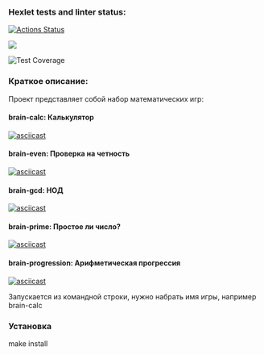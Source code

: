 ### Hexlet tests and linter status:
[![Actions Status](https://github.com/erzhan12/backend-project-lvl1/workflows/hexlet-check/badge.svg)](https://github.com/erzhan12/backend-project-lvl1/actions)

<a href="https://codeclimate.com/github/erzhan12/backend-project-lvl1/maintainability"><img src="https://api.codeclimate.com/v1/badges/924f4601384152d69aab/maintainability" /></a>

![Test Coverage](https://github.com/erzhan12/backend-project-lvl1/actions/workflows/lint.yml/badge.svg)

<!-- ### Демонстрационный проект:
<a href="https://asciinema.org/a/lvOv1NkxXzOs9pMyROO1L7Hjb">https://asciinema.org/a/lvOv1NkxXzOs9pMyROO1L7Hjb</a> -->

### Краткое описание:
Проект представляет собой набор математических игр:
#### brain-calc: Калькулятор 
[![asciicast](https://asciinema.org/a/li3Zr9JIeafYeUrs55OcpDbYv.svg)](https://asciinema.org/a/li3Zr9JIeafYeUrs55OcpDbYv)
#### brain-even: Проверка на четность
[![asciicast](https://asciinema.org/a/nYOPhlyMMspkYEdFdkh9tkB5O.svg)](https://asciinema.org/a/nYOPhlyMMspkYEdFdkh9tkB5O)
#### brain-gcd: НОД
[![asciicast](https://asciinema.org/a/4PnA95y0Yox95bOAdbtHPwwgv.svg)](https://asciinema.org/a/4PnA95y0Yox95bOAdbtHPwwgv)
#### brain-prime: Простое ли число?
[![asciicast](https://asciinema.org/a/TkU7BVj4QjFPYA5fvxEWZwO1o.svg)](https://asciinema.org/a/TkU7BVj4QjFPYA5fvxEWZwO1o)
#### brain-progression: Арифметическая прогрессия 
[![asciicast](https://asciinema.org/a/QN11DWwt6GZht4N5KdFZ0uBXr.svg)](https://asciinema.org/a/QN11DWwt6GZht4N5KdFZ0uBXr)

Запускается из командной строки, нужно набрать имя игры, например brain-calc

### Установка
make install